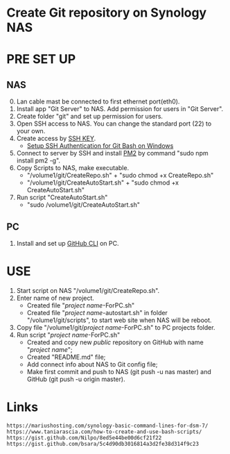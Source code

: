 # Create Git repository on Synology NAS

# PRE SET UP

## NAS

0. Lan cable mast be connected to first ethernet port(eth0).
1. Install app "Git Server" to NAS. Add permission for users in "Git Server".
2. Create folder "git" and set up permission for users.
3. Open SSH access to NAS. You can change the standard port (22) to your own.
4. Create access by [SSH KEY](https://gist.github.com/Nilpo/8ed5e44be00d6cf21f22#setting-up-passwordless-ssh-access-).
    - [Setup SSH Authentication for Git Bash on Windows](https://gist.github.com/bsara/5c4d90db3016814a3d2fe38d314f9c23)
5. Connect to server by SSH and install [PM2](https://www.npmjs.com/package/pm2) by command "sudo npm install pm2 -g".
6. Copy Scripts to NAS, make executable.
    - "/volume1/git/CreateRepo.sh" + "sudo chmod +x CreateRepo.sh"
    - "/volume1/git/CreateAutoStart.sh" + "sudo chmod +x CreateAutoStart.sh"
7.  Run script "CreateAutoStart.sh"
    - "sudo /volume1/git/CreateAutoStart.sh"

## PC

1. Install and set up [GitHub CLI](https://github.com/cli/cli#installation) on PC.

# USE

1. Start script on NAS "/volume1/git/CreateRepo.sh".
2. Enter name of new project.
    - Created file "*project name*-ForPC.sh"
    - Created file "*project name*-autostart.sh" in folder "/volume1/git/scripts", to start web site when NAS will be reboot.
3. Copy file "/volume1/git/*project name*-ForPC.sh" to PC projects folder.
4. Run script "*project name*-ForPC.sh"
    - Created and copy new *public* repository on GitHub with name "*project name*";
    - Created "README.md" file;
    - Add connect info about NAS to Git config file; 
    - Make first commit and push to NAS (git push -u nas master) and GitHub (git push -u origin master).

# Links
```
https://mariushosting.com/synology-basic-command-lines-for-dsm-7/
https://www.taniarascia.com/how-to-create-and-use-bash-scripts/
https://gist.github.com/Nilpo/8ed5e44be00d6cf21f22
https://gist.github.com/bsara/5c4d90db3016814a3d2fe38d314f9c23
```
